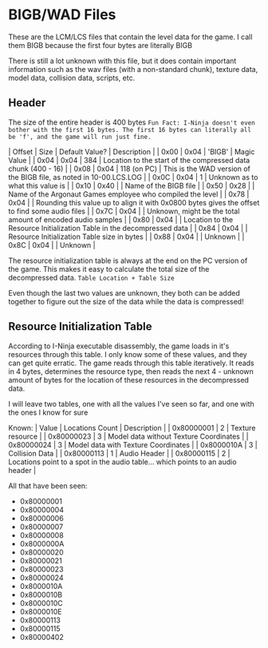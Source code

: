 # BIGB/WAD Files
These are the LCM/LCS files that contain the level data for the game. I call them BIGB because the first four bytes are literally BIGB

There is still a lot unknown with this file, but it does contain important information such as the wav files (with a non-standard chunk), texture data, model data, collision data, scripts, etc. 

## Header
The size of the entire header is 400 bytes
`Fun Fact: I-Ninja doesn't even bother with the first 16 bytes. The first 16 bytes can literally all be 'f', and the game will run just fine.`

| Offset | Size | Default Value? | Description |
| 0x00 | 0x04 | 'BIGB' | Magic Value |
| 0x04 | 0x04 | 384 | Location to the start of the compressed data chunk (400 - 16) |
| 0x08 | 0x04 | 118 (on PC) | This is the WAD version of the BIGB file, as noted in 10-00.LCS.LOG |
| 0x0C | 0x04 | 1 | Unknown as to what this value is |
| 0x10 | 0x40 |  | Name of the BIGB file |
| 0x50 | 0x28 |  | Name of the Argonaut Games employee who compiled the level |
| 0x78 | 0x04 |  | Rounding this value up to align it with 0x0800 bytes gives the offset to find some audio files |
| 0x7C | 0x04 |  | Unknown, might be the total amount of encoded audio samples |
| 0x80 | 0x04 |  | Location to the Resource Initialization Table in the decompressed data |
| 0x84 | 0x04 |  | Resource Initialization Table size in bytes |
| 0x88 | 0x04 |  | Unknown |
| 0x8C | 0x04 |  | Unknown |

The resource initialization table is always at the end on the PC version of the game. This makes it easy to calculate the total size of the decompressed data. 
`Table Location + Table Size`

Even though the last two values are unknown, they both can be added together to figure out the size of the data while the data is compressed!

## Resource Initialization Table
According to I-Ninja executable disassembly, the game loads in it's resources through this table. I only know some of these values, and they can get quite erratic. The game reads through this table iteratively. It reads in 4 bytes, determines the resource type, then reads the next 4 - unknown amount of bytes for the location of these resources in the decompressed data.

I will leave two tables, one with all the values I've seen so far, and one with the ones I know for sure

Known:
| Value | Locations Count | Description |
| 0x80000001 | 2 | Texture resource |
| 0x80000023 | 3 | Model data without Texture Coordinates |
| 0x80000024 | 3 | Model data with Texture Coordinates |
| 0x8000010A | 3 | Collision Data |
| 0x80000113 | 1 | Audio Header |
| 0x80000115 | 2 | Locations point to a spot in the audio table... which points to an audio header |

All that have been seen:
* 0x80000001
* 0x80000004
* 0x80000006
* 0x80000007
* 0x80000008
* 0x8000000A
* 0x80000020
* 0x80000021
* 0x80000023
* 0x80000024
* 0x8000010A
* 0x8000010B
* 0x8000010C
* 0x8000010E
* 0x80000113
* 0x80000115
* 0x80000402
